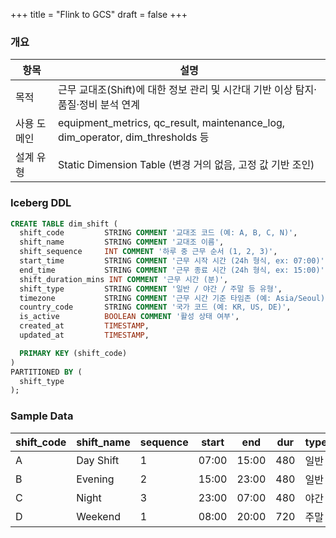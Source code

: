 +++
title = "Flink to GCS"
draft = false
+++
### 개요
항목 | 설명
-|-
목적 | 근무 교대조(Shift)에 대한 정보 관리 및 시간대 기반 이상 탐지·품질·정비 분석 연계
사용 도메인 | equipment_metrics, qc_result, maintenance_log, dim_operator, dim_thresholds 등
설계 유형 | Static Dimension Table (변경 거의 없음, 고정 값 기반 조인)

### Iceberg DDL
```sql
CREATE TABLE dim_shift (
  shift_code         STRING COMMENT '교대조 코드 (예: A, B, C, N)',
  shift_name         STRING COMMENT '교대조 이름',
  shift_sequence     INT COMMENT '하루 중 근무 순서 (1, 2, 3)',
  start_time         STRING COMMENT '근무 시작 시간 (24h 형식, ex: 07:00)',
  end_time           STRING COMMENT '근무 종료 시간 (24h 형식, ex: 15:00)',
  shift_duration_mins INT COMMENT '근무 시간 (분)',
  shift_type         STRING COMMENT '일반 / 야간 / 주말 등 유형',
  timezone           STRING COMMENT '근무 시간 기준 타임존 (예: Asia/Seoul)',
  country_code       STRING COMMENT '국가 코드 (예: KR, US, DE)',
  is_active          BOOLEAN COMMENT '활성 상태 여부',
  created_at         TIMESTAMP,
  updated_at         TIMESTAMP,

  PRIMARY KEY (shift_code)
)
PARTITIONED BY (
  shift_type
);
```

### Sample Data
shift_code | shift_name | sequence | start | end | dur | type | timezone | country | active
-|-|-|-|-|-|-|-|-|-
A | Day Shift | 1 | 07:00 | 15:00 | 480 | 일반 | Asia/Seoul | KR | true
B | Evening | 2 | 15:00 | 23:00 | 480 | 일반 | Asia/Seoul | KR | true
C | Night | 3 | 23:00 | 07:00 | 480 | 야간 | Asia/Seoul | KR | true
D | Weekend | 1 | 08:00 | 20:00 | 720 | 주말 | Asia/Seoul | KR | false


